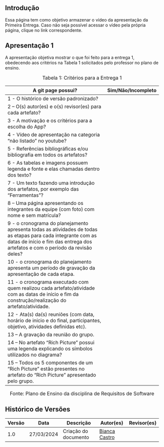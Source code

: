 ## Introdução

Essa página tem como objetivo armazenar o vídeo da apresentação da Primeira Entrega. Caso não seja possível acessar o vídeo pela própria página, clique no link correspondente.

## Apresentação 1
<!--
<p style="text-align: center"><a href="https://www.youtube.com/" target="blanket">Clique aqui</a></p>

<p style="text-align: center"><iframe width="560" height="315" src="https://www.youtube.com/" title="YouTube video player" frameborder="0" allow="accelerometer; autoplay; clipboard-write; encrypted-media; gyroscope; picture-in-picture; web-share" allowfullscreen></iframe></p>

<font size="3"><p style="text-align: center">Fonte: Autores.</p></font> -->


A apresentação objetiva mostrar o que foi feito para a entrega 1, obedecendo aos critérios na Tabela 1 solicitados pelo professor no plano de ensino.

<font size="3"><p style="text-align: center">Tabela 1: Critérios para a Entrega 1</p></font>

A git page possui?  | Sim/Não/Incompleto
--------- | ------
1 - O histórico de versão padronizado? | 
2 – O(s) autor(es) e o(s) revisor(es) para cada artefato? | 
3 - A motivação e os critérios para a escolha do App? | 
4 - Vídeo de apresentação na categoria “não listado” no youtube? | 
5 - Referências bibliográficas e/ou bibliografia em todos os artefatos? | 
6 - As tabelas e imagens possuem legenda e fonte e elas chamadas dentro dos texto? | 
7 - Um texto fazendo uma introdução dos artefatos, por exemplo das “Ferramentas”? | 
8 – Uma página apresentando os integrantes da equipe (com foto) com nome e sem matrícula? | 
9 - o cronograma do planejamento apresenta todas as atividades de todas as etapas para cada integrante com as datas de início e fim das entrega dos artefatos e com o período da revisão deles? | 
10 - o cronograma do planejamento apresenta um período de gravação da apresentação de cada etapa. | 
11 - o cronograma executado com quem realizou cada artefato/atividade com as datas de início e fim da construção/realização do artefato/atividade. | 
12 - Ata(s) da(s) reuniões (com data, horário de início e do final, participantes, objetivo, atividades definidas etc). | 
13 – A gravação da reunião do grupo. | 
14 – No artefato “Rich Picture” possui uma legenda explicando os símbolos utilizados no diagrama? | 
15 – Todos os 5 componentes de um “Rich Picture” estão presentes no artefato do “Rich Picture” apresentado pelo grupo. | 


<font size="3"><p style="text-align: center">Fonte: Plano de Ensino da disciplina de Requisitos de Software</p></font>

## Histórico de Versões

Versão  | Data | Descrição | Autor(es) | Revisor(es)
-------- | ------ | ------ | ---------- | ----------
1.0 | 27/03/2024 | Criação do documento | [Bianca Castro](https://github.com/BiancaPatrocinio7) | | |